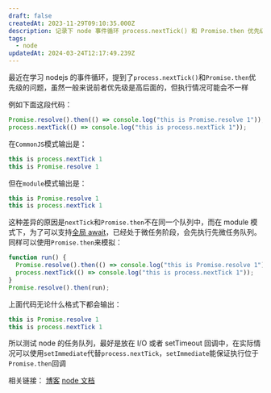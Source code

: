```yaml
---
draft: false
createdAt: 2023-11-29T09:10:35.000Z
description: 记录下 node 事件循环 process.nextTick() 和 Promise.then 优先级的问题
tags:
  - node
updatedAt: 2024-03-24T12:17:49.239Z
---
```


最近在学习 nodejs 的事件循环，提到了`process.nextTick()`和`Promise.then`优先级的问题，虽然一般来说前者优先级是高后面的，但执行情况可能会不一样

例如下面这段代码：

```js
Promise.resolve().then(() => console.log("this is Promise.resolve 1"));
process.nextTick(() => console.log("this is process.nextTick 1"));
```

在`CommonJS`模式输出是：

```js
this is process.nextTick 1
this is Promise.resolve 1
```

但在`module`模式输出是：

```js
this is Promise.resolve 1
this is process.nextTick 1
```

这种差异的原因是`nextTick`和`Promise.then`不在同一个队列中，而在 module 模式下，为了可以支持[全局 await](https://github.com/nodejs/node/blob/5e98a7432793c84efe504d551bb46dcfe2c04c09/lib/internal/modules/esm/module_job.js#L192)，已经处于微任务阶段，会先执行先微任务队列。
同样可以使用`Promise.then`来模拟：

```js
function run() {
  Promise.resolve().then(() => console.log("this is Promise.resolve 1"));
  process.nextTick(() => console.log("this is process.nextTick 1"));
}
Promise.resolve().then(run);
```

上面代码无论什么格式下都会输出：

```js
this is Promise.resolve 1
this is process.nextTick 1
```

所以测试 node 的任务队列，最好是放在 I/O 或者 setTimeout 回调中，在实际情况可以使用`setImmediate`代替`process.nextTick`，`setImmediate`能保证执行位于`Promise.then`回调

相关链接：
[博客](https://blog.platformatic.dev/the-nodejs-event-loop)
[node 文档](https://nodejs.org/en/docs/guides/event-loop-timers-and-nexttick/#process-nexttick)
